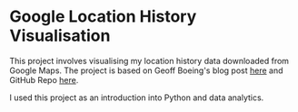 # Google Location History Visualisation

This project involves visualising my location history data downloaded from Google Maps. The project is based on Geoff Boeing's blog post [here](https://geoffboeing.com/2016/06/mapping-everywhere-ever-been/) and GitHub Repo [here](https://geoffboeing.com/2016/06/mapping-everywhere-ever-been/).

I used this project as an introduction into Python and data analytics. 

